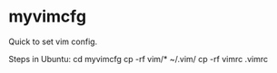 myvimcfg
========

Quick to set vim config.

Steps in Ubuntu:
  cd myvimcfg
  cp -rf vim/* ~/.vim/
  cp -rf vimrc .vimrc


